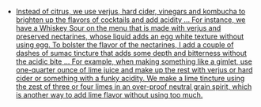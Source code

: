 - [Instead of citrus, we use verjus, hard cider, vinegars and kombucha to brighten up the flavors of cocktails and add acidity ... For instance, we have a Whiskey Sour on the menu that is made with verjus and preserved nectarines, whose liquid adds an egg white texture without using egg. To bolster the flavor of the nectarines, I add a couple of dashes of sumac tincture that adds some depth and bitterness without the acidic bite ... For example, when making something like a gimlet, use one-quarter ounce of lime juice and make up the rest with verjus or hard cider or something with a funky acidity. We make a lime tincture using the zest of three or four limes in an over-proof neutral grain spirit, which is another way to add lime flavor without using too much.](https://punchdrink.com/articles/advice-from-americas-bartenders-on-coping-with-the-lime-crisis/)